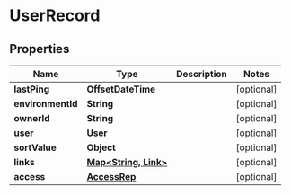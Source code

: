 

# UserRecord


## Properties

Name | Type | Description | Notes
------------ | ------------- | ------------- | -------------
**lastPing** | **OffsetDateTime** |  |  [optional]
**environmentId** | **String** |  |  [optional]
**ownerId** | **String** |  |  [optional]
**user** | [**User**](User.md) |  |  [optional]
**sortValue** | **Object** |  |  [optional]
**links** | [**Map&lt;String, Link&gt;**](Link.md) |  |  [optional]
**access** | [**AccessRep**](AccessRep.md) |  |  [optional]



